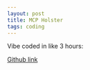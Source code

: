 ```yaml
---
layout: post
title: MCP Holster
tags: coding
---
```


Vibe coded in like 3 hours:

[Github link](https://github.com/kimjune01/mcp-holster)
